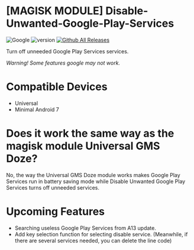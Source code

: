 # [MAGISK MODULE] Disable-Unwanted-Google-Play-Services
![Google](https://img.shields.io/badge/google-4285F4?style=for-the-badge&logo=google&logoColor=white)
![version](https://img.shields.io/badge/version-1.1-green)
[![Github All Releases](https://img.shields.io/github/downloads/IRedDragonICY/Disable-Unwanted-Google-Play-Services/total.svg)]()

Turn off unneeded Google Play Services services.

_Warning! Some features google may not work._

# Compatible Devices
* Universal
* Minimal Android 7
# Does it work the same way as the magisk module Universal GMS Doze?
No, the way the Universal GMS Doze module works makes Google Play Services run in battery saving mode while Disable Unwanted Google Play Services turns off unneeded services.

# Upcoming Features
* Searching useless Google Play Services from A13 update.
* Add key selection function for selecting disable service. (Meanwhile, if there are several services needed, you can delete the line code)

